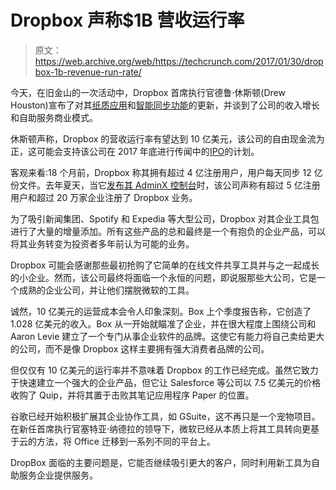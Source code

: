# Dropbox 声称$1B 营收运行率 

> 原文：<https://web.archive.org/web/https://techcrunch.com/2017/01/30/dropbox-1b-revenue-run-rate/>

今天，在旧金山的一次活动中，Dropbox 首席执行官德鲁·休斯顿(Drew Houston)宣布了对其[纸质应用](https://web.archive.org/web/20221129063910/https://beta.techcrunch.com/2017/01/30/dropboxs-note-taking-app-paper-launches-globally-in-21-languages/)和[智能同步功能](https://web.archive.org/web/20221129063910/https://beta.techcrunch.com/2017/01/30/dropboxs-smart-sync-lets-users-open-a-file-stored-only-in-the-cloud-like-any-normal-file/)的更新，并谈到了公司的收入增长和自助服务商业模式。

休斯顿声称，Dropbox 的营收运行率有望达到 10 亿美元，该公司的自由现金流为正，这可能会支持该公司在 2017 年底进行传闻中的[IPO](https://web.archive.org/web/20221129063910/https://www.technologyreview.com/s/603204/dropbox-could-have-one-of-2017s-most-interesting-ipos/)的计划。

客观来看:18 个月前，Dropbox 称其拥有超过 4 亿注册用户，用户每天同步 12 亿份文件。去年夏天，当它[发布其 AdminX 控制台](https://web.archive.org/web/20221129063910/https://beta.techcrunch.com/2016/07/27/dropbox-adminx-mdm/)时，该公司声称有超过 5 亿注册用户和超过 20 万家企业注册了 Dropbox 业务。

为了吸引新闻集团、Spotify 和 Expedia 等大型公司，Dropbox 对其企业工具包进行了大量的增量添加。所有这些产品的总和最终是一个有抱负的企业产品，可以将其业务转变为投资者多年前认为可能的业务。

Dropbox 可能会感谢那些最初抢购了它简单的在线文件共享工具并与之一起成长的小企业。然而，该公司最终将面临一个永恒的问题，即说服那些大公司，它是一个成熟的企业公司，并让他们摆脱微软的工具。

诚然，10 亿美元的运营成本会令人印象深刻。Box 上个季度报告称，它创造了 1.028 亿美元的收入。Box 从一开始就瞄准了企业，并在很大程度上围绕公司和 Aaron Levie 建立了一个专门从事企业软件的品牌。这使它有能力将自己卖给更大的公司，而不是像 Dropbox 这样主要拥有强大消费者品牌的公司。

但仅仅有 10 亿美元的运行率并不意味着 Dropbox 的工作已经完成。虽然它致力于快速建立一个强大的企业产品，但它让 Salesforce 等公司以 7.5 亿美元的价格收购了 Quip，并将其置于击败其笔记应用程序 Paper 的位置。

谷歌已经开始积极扩展其企业协作工具，如 GSuite，这不再只是一个宠物项目。在新任首席执行官塞特亚·纳德拉的领导下，微软已经从本质上将其工具转向更基于云的方法，将 Office 迁移到一系列不同的平台上。

DropBox 面临的主要问题是，它能否继续吸引更大的客户，同时利用新工具为自助服务企业提供服务。